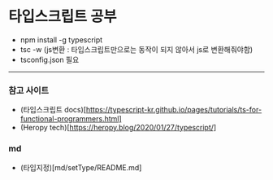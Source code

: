 # 타입스크립트 공부

- npm install -g typescript
- tsc -w (js변환 : 타입스크립트만으로는 동작이 되지 않아서 js로 변환해줘야함)
- tsconfig.json 필요

---

### 참고 사이트

- (타입스크립트 docs)[https://typescript-kr.github.io/pages/tutorials/ts-for-functional-programmers.html]
- (Heropy tech)[https://heropy.blog/2020/01/27/typescript/]

### md

- (타입지정)[md/setType/README.md]
